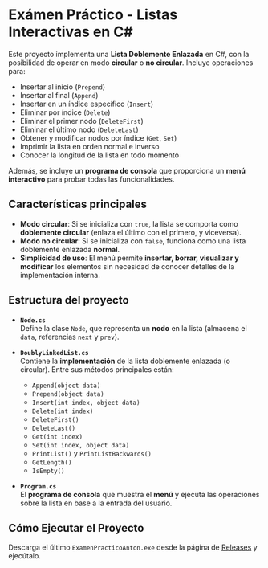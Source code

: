 # Exámen Práctico - Listas Interactivas en C#

Este proyecto implementa una **Lista Doblemente Enlazada** en C#, con la posibilidad de operar en modo **circular** o **no circular**. Incluye operaciones para:

- Insertar al inicio (`Prepend`)
- Insertar al final (`Append`)
- Insertar en un índice específico (`Insert`)
- Eliminar por índice (`Delete`)
- Eliminar el primer nodo (`DeleteFirst`)
- Eliminar el último nodo (`DeleteLast`)
- Obtener y modificar nodos por índice (`Get`, `Set`)
- Imprimir la lista en orden normal e inverso
- Conocer la longitud de la lista en todo momento

Además, se incluye un **programa de consola** que proporciona un **menú interactivo** para probar todas las funcionalidades.

## Características principales

- **Modo circular**: Si se inicializa con `true`, la lista se comporta como **doblemente circular** (enlaza el último con el primero, y viceversa).
- **Modo no circular**: Si se inicializa con `false`, funciona como una lista doblemente enlazada **normal**.
- **Simplicidad de uso**: El menú permite **insertar, borrar, visualizar y modificar** los elementos sin necesidad de conocer detalles de la implementación interna.

## Estructura del proyecto

- **`Node.cs`**  
  Define la clase `Node`, que representa un **nodo** en la lista (almacena el `data`, referencias `next` y `prev`).

- **`DoublyLinkedList.cs`**  
  Contiene la **implementación** de la lista doblemente enlazada (o circular). Entre sus métodos principales están:
  - `Append(object data)`
  - `Prepend(object data)`
  - `Insert(int index, object data)`
  - `Delete(int index)`
  - `DeleteFirst()`
  - `DeleteLast()`
  - `Get(int index)`
  - `Set(int index, object data)`
  - `PrintList()` y `PrintListBackwards()`
  - `GetLength()`
  - `IsEmpty()`

- **`Program.cs`**  
  El **programa de consola** que muestra el **menú** y ejecuta las operaciones sobre la lista en base a la entrada del usuario.

## Cómo Ejecutar el Proyecto

Descarga el último `ExamenPracticoAnton.exe` desde la página de [Releases](https://github.com/NuclearGecko74/examenpractico-sd-anton/releases/tag/Release) y ejecútalo.
